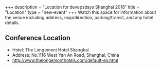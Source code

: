 +++
description = "Location for devopsdays Shanghai 2018"
title = "Location"
type = "new-event"
+++
Watch this space for information about the venue including address, map/direction, parking/transit, and any hotel details.


<h2>Conference Location</h2>

* Hotel: The Longemont Hotel Shanghai
* Address: No.1116 West Yan An Road, Shanghai, China
* http://www.thelongemonthotels.com/default-en.html



<!-- Uncomment this only if you have set the coordinates for your location in the config yaml. Get Latitude and Longitude of a Point: http://itouchmap.com/latlong.html -->
<!-- {{< event_map >}} -->